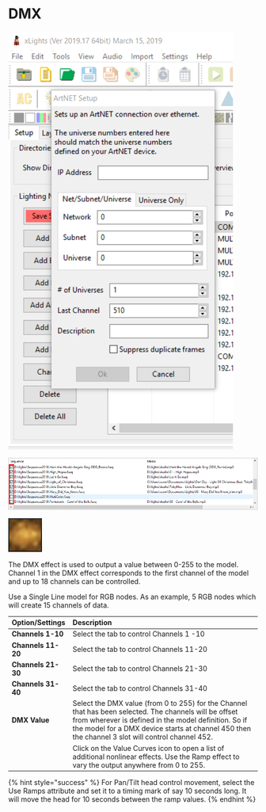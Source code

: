 # DMX

![Icon](../../.gitbook/assets/image%20%2888%29.png)

![Sequencer Grid](../../.gitbook/assets/image%20%28309%29.png)

![](../../.gitbook/assets/image%20%28544%29.png)

The DMX effect is used to output a value between 0-255 to the model.  Channel 1 in the DMX effect corresponds to the first channel of the model and up to 18 channels can be controlled.

Use a Single Line model for RGB nodes. As an example, 5 RGB nodes which will create 15 channels of data.

| **Option/Settings** | Description |
| :--- | :--- |
| **Channels  1-10** | Select the tab to control Channels 1 -10 |
| **Channels 11-20**  | Select the tab to control Channels 11-20 |
| **Channels 21-30**  | Select the tab to control Channels 21-30 |
| **Channels 31-40**  | Select the tab to control Channels 31-40 |
| **DMX Value** | Select the DMX value \(from 0 to 255\) for the Channel that has been selected.  The channels will be offset from wherever is defined in the model definition.  So if the model for a DMX device starts at channel 450 then the channel 3 slot will control channel 452. |
|  | Click on the Value Curves icon to open a list of additional nonlinear effects.  Use the Ramp effect to vary the output anywhere from 0 to 255.   |

{% hint style="success" %}
For Pan/Tilt head control movement, select the Use Ramps attribute and set it to a timing mark of say 10 seconds long. It will move the head for 10 seconds between the ramp values.
{% endhint %}

